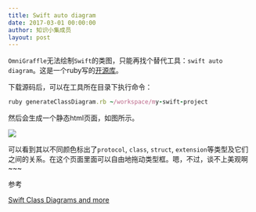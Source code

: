 ```yaml
---
title: Swift auto diagram
date: 2017-03-01 00:00:00
author: 知识小集成员
layout: post
---
```



`OmniGraffle`无法绘制`Swift`的类图，只能再找个替代工具：`swift auto diagram`。这是一个ruby写的[开源库](https://github.com/yoshimkd/swift-auto-diagram)。

下载源码后，可以在工具所在目录下执行命令：

```ruby
ruby generateClassDiagram.rb ~/workspace/my-swift-project
```

然后会生成一个静态html页面，如图所示。

![](https://github.com/southpeak/iOS-tech-set/blob/master/images/2017/03/6-1.png?raw=true)

可以看到其以不同颜色标出了`protocol`, `class`, `struct`, `extension`等类型及它们之间的关系。在这个页面里面可以自由地拖动类型框。嗯，不过，谈不上美观啊~~~

参考

[Swift Class Diagrams and more](https://martinmitrevski.com/2016/10/12/swift-class-diagrams-and-more/)

